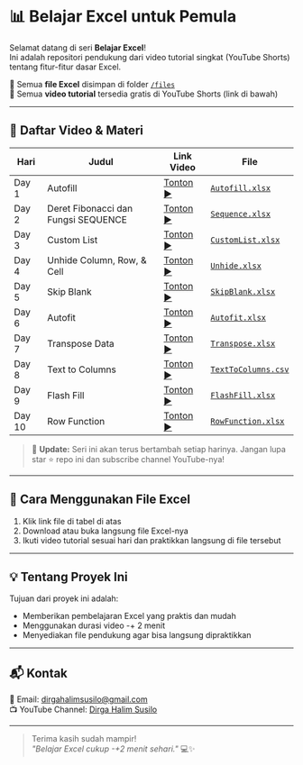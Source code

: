 # 📊 Belajar Excel untuk Pemula

Selamat datang di seri **Belajar Excel**!  
Ini adalah repositori pendukung dari video tutorial singkat (YouTube Shorts) tentang fitur-fitur dasar Excel.  

📁 Semua **file Excel** disimpan di folder [`/files`](./files)  
🎥 Semua **video tutorial** tersedia gratis di YouTube Shorts (link di bawah)  

---

## 📌 Daftar Video & Materi

| Hari | Judul | Link Video | File |
|------|-------|------------|------|
| Day 1 | Autofill | [Tonton ▶️](https://youtube.com/shorts/dYFpJ_X92Q0?si=aOxSSHbZqOIckS2Y) | [`Autofill.xlsx`](files/Autofill.xlsx) |
| Day 2 | Deret Fibonacci dan Fungsi SEQUENCE | [Tonton ▶️](https://youtube.com/shorts/SvmZD7znydA?si=jQ1mmBPB-pr7BktG) | [`Sequence.xlsx`](files/Sequence.xlsx) |
| Day 3 | Custom List | [Tonton ▶️](https://youtube.com/shorts/H_cKgWGoFjc?si=GXDIevWImZVp789C) | [`CustomList.xlsx`](files/CustomList.xlsx) |
| Day 4 | Unhide Column, Row, & Cell | [Tonton ▶️](https://youtube.com/shorts/exlWyrW6nlI?si=7gPSbS2luBqzyCsC) | [`Unhide.xlsx`](files/Unhide.xlsx) |
| Day 5 | Skip Blank | [Tonton ▶️](https://youtube.com/shorts/SKjymh5b5xE?si=IXjgKG47TsV2X3BG) | [`SkipBlank.xlsx`](files/SkipBlank.xlsx) |
| Day 6 | Autofit | [Tonton ▶️](https://youtube.com/shorts/8oTj_th26qE?si=uPs3a6nEVjKCRPwd) | [`Autofit.xlsx`](files/Autofit.xlsx) |
| Day 7 | Transpose Data | [Tonton ▶️](https://youtube.com/shorts/hKCWPwfHauU?si=xo2EJce_QEtXVfqp) | [`Transpose.xlsx`](files/Transpose.xlsx) |
| Day 8 | Text to Columns | [Tonton ▶️](https://www.youtube.com/shorts/w5Lr6ArDNJk) | [`TextToColumns.csv`](files/TextToColumns.csv) |
| Day 9 | Flash Fill | [Tonton ▶️](https://youtube.com/shorts/th2sTcy7l5E) | [`FlashFill.xlsx`](files/FlashFill.xlsx) |
| Day 10 | Row Function | [Tonton ▶️](https://www.youtube.com/shorts/JCVJ9x843-M) | [`RowFunction.xlsx`](files/RowFunction.xlsx) |

> 🔄 **Update:** Seri ini akan terus bertambah setiap harinya. Jangan lupa star ⭐ repo ini dan subscribe channel YouTube-nya!

---

## 📂 Cara Menggunakan File Excel

1. Klik link file di tabel di atas
2. Download atau buka langsung file Excel-nya
3. Ikuti video tutorial sesuai hari dan praktikkan langsung di file tersebut

---

## 💡 Tentang Proyek Ini

Tujuan dari proyek ini adalah:
- Memberikan pembelajaran Excel yang praktis dan mudah
- Menggunakan durasi video -+ 2 menit
- Menyediakan file pendukung agar bisa langsung dipraktikkan

---


## 📬 Kontak

📧 Email: dirgahalimsusilo@gmail.com  
📺 YouTube Channel: [Dirga Halim Susilo](https://youtube.com/@DirgaHalimSusilo)

---

> Terima kasih sudah mampir!  
> _"Belajar Excel cukup -+2 menit sehari."_ 💻✨
